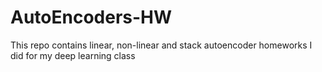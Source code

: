# AutoEncoders-HW
This repo contains linear, non-linear and stack autoencoder homeworks I did for my deep learning class
